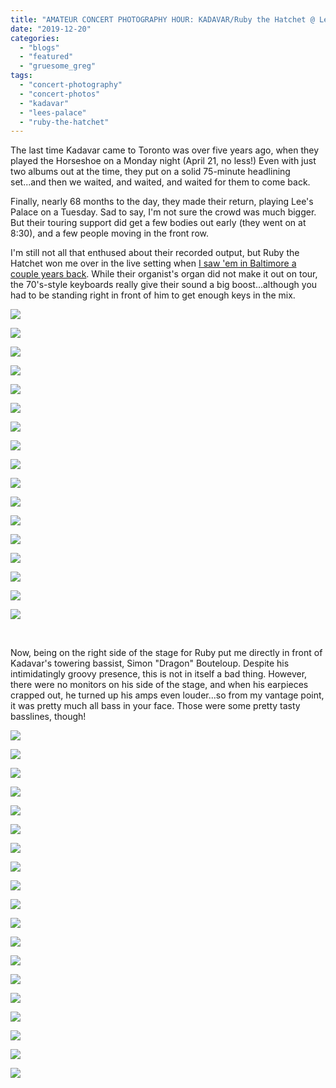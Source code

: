 ```yaml
---
title: "AMATEUR CONCERT PHOTOGRAPHY HOUR: KADAVAR/Ruby the Hatchet @ Lee's Palace, December 17, 2019"
date: "2019-12-20"
categories: 
  - "blogs"
  - "featured"
  - "gruesome_greg"
tags: 
  - "concert-photography"
  - "concert-photos"
  - "kadavar"
  - "lees-palace"
  - "ruby-the-hatchet"
---
```


The last time Kadavar came to Toronto was over five years ago, when they played the Horseshoe on a Monday night (April 21, no less!) Even with just two albums out at the time, they put on a solid 75-minute headlining set...and then we waited, and waited, and waited for them to come back.

Finally, nearly 68 months to the day, they made their return, playing Lee's Palace on a Tuesday. Sad to say, I'm not sure the crowd was much bigger. But their touring support did get a few bodies out early (they went on at 8:30), and a few people moving in the front row.

I'm still not all that enthused about their recorded output, but Ruby the Hatchet won me over in the live setting when [I saw 'em in Baltimore a couple years back](https://hellbound.ca/2017/11/amateur-concert-photography-hour-days-darkness-day-two-october-29-2017/). While their organist's organ did not make it out on tour, the 70's-style keyboards really give their sound a big boost...although you had to be standing right in front of him to get enough keys in the mix.

![](https://lh3.googleusercontent.com/BW-wefA22rKI2ZPgDaNX105Zya1pC3MRzhP0jG_JtDB2F_DH6XppWRcaNIYYznE4DN-aWgaE4Ig8d3DGHhUHwBjDtinjcIuEDiC6uZxXHmS5lgW_T8u7UKw5-me-YtKM6InJ8MT-VB5cpSZnPfgKEMgW2DCIJDj9COzVGwXm0EjHD1adtVWyg0d2DnaD2RQZFpqXh-YZ6RGwgr2g3DkSL7dzKOpudl--9-CdteDISC2_dAjWlG_4Co6XsiQIFOqHnMiwNXEsAckrsAGbNG_ToF9B8vJfwM9iaiMIGhjhb19faB7cIUWUtIrSG3-HhFsevaAlwd9XIi1CRC_C-kY-OeS35JleXLKxBjLin85hChXnQVO3b6XGfroDjhGS5hhQTO5dWhW9MROeLI1d57or4OY0awHmOFRxxXmBiRG7SpyifqluxT3btSqzxdZz2CWJ2zcgUplMkAlO-bG2XmyPcZp4McLPKHAu83g1Sg7bgMFEXRgnkALY25mxN9crXS_chgbtobsJIE7oizyJvBwM7YJ3S4f9rhl46fbcHTo6bN1_FNN-I1V48jXQKiTE62wXdSEOLwVAi_zEmxMiKntRFGJ3ox1ca14CSbDSZPCU91zX0iWTSiMJuT2xh30GR8_GYtjo_S7E4BWGOkgrgxCxwF3wKCz3a1xcHwYV86orLDi2wOq0iSIcRxP3prjkw4_EJtLCurJwj0G1em4bcd5a2XrKS8qERl4dUq-3Ud7Mj15AT6kJ=w843-h632-no)

![](https://lh3.googleusercontent.com/X4txu2t2HxOHN75HUpchnZKGlJ_1UlvlxovLtlxDuzt30gXYGCTShWz_w1_4xA46aOrVMWMiIU-u8TQHgKC2Z98_3CYk_bShBrQ0GpX-bg3kFZqGH2UZVOj31yWBhMFEMiMddgtLzFhqQzmGkcH3pX0nIUiB_OUsq9p6joq33JQrOSPpqK1svSXTaRAP399W1NyTaK0uYOi99bmHK6lE7SMWMkmPmQeY39uvQPu_YoUN2eALc1DQmsiSHbZrrhHBP2gezwbFb3wEClIC0RppvXIMStH6wEE6HV_gy1KhQ3xUjzz3pak0GsQ_E-_FIyQz2Vta2G7DHOTtiOcaCW_WukDLtKlWbdwYEzzvga1uya4w0x57scgBPizyWLSCU-m90d4PHkC9ATpX5ob6Gry2zR7ae20ArVvaWppk9vW6x5gy1GlQyG6Ap0KeU6oPw0z32wxxVdfjbHPIX1koYhVI6aIB_44jB7iGEskFDw1DfS6QvBzX8z9pXFm9ogZBHgsxVyHg6uURdbu7P8ukQ-0NMFi3rTB-vm-mcikrss4qLd5jCK322WNXVJ4J1yNzZei6pxHokp8TCfnAZZrD7vIXK0K6OBwwIHsu_K9Pzs2WBh78rNqY10sUSNODDP2q7AvsDKRVWUn_hrfa7g5pM2jMHfE7QpbjLY6TvsCaUbPM6XL1IjrUzzqoaWDbALdzEP4L_ZueWAcoOwhFJdNioBzdq4kSGqO8oNifrPhLPO5MTmnJEtWO=w843-h632-no)

![](https://lh3.googleusercontent.com/7wJP-xkc1g5ot8K1EBCcMdI7929a02K9iFf_K1V6Te-jB-iqAqLOAzxifqsjv6-mEk2Fo7Yg29DIukAJxkod9nVYNhUcVmOrtADMwVXTmwPalfwAh-6sQdvClYfchYEH-ks5D61BL1bls8LXU1I2ikK4voc95nGEW1JMPMaXMsTVPma_0pFkF5H4xLZSPbQ7RqReadZW5j2LMQBj_ITIbqWnry8FRZNbJ5WQ41rySrTUEgoX-X4oVio6li_phlgSeuzKlxhV-nxhFjvBRWpvo2seWgdD0lKLSwFMGWKCbnqfqIIfNXOZVgfrcooWk_73jkTAwPNUkykZLa78-HOjJvBRnC8HRw4ahuRWtGl34Culsu4lLThWeTbmJB1_4EBaTDmTvtPoHvjqvqfqM5yyYyQyVnTlUr5uF6KpTBtrde_2qZv_p6G6CHRyat6vPvyNKM5ulQ0aFKOOp6wWpkSjKGc7NZywfnvL1fcl4Yj-kjry0V7Kd3cADpRQoEvugGY-U5TgoM8B0aa_nKMe9WhM1Jsiyyc10AK77IXtImEFcrPkRUmPv0ymvmIoYbF5318uN3lRVL44514Enfk6ZBtHr0jDN69HSqK7nNpwt9ZU8VoTPvmWgjSDgeKxFeh-hhvqk4ZCQ0lOTYHVSdSsBrKCaIm-dN24sAEjyM6vY4ksPCFOf6nnaH-2NEg=w474-h632-no)

![](https://lh3.googleusercontent.com/RtJBfXXiUOoSDLJLs4bTawvozTgLS6DnWAT778eGb2eEwTJ3gD5g0Q05H2mxp9s6tbtgN7VvdeTN-EjznExBywM9g1TDZfv1pdU58JphyBV2Q8ipa762Z3SuZNV4BZhRxBjV3BxsNytNe8OpB5biQ6q1xbM2n12wdezR4ypydjrfZtQjnkHy_bGQQzbexJN6v9uc0XTV4pM8mvFYmhG3j1J_6HyiIXseCcoJDZeZ1AsrgaCrNSxErPrRFTnRz1w2jhOBpvnY8gexzaOTl_nXs8scTx0wuiPef-LSOSYT8BPJY_fT08ms7MoHyCY1ZKGV0ZeHQqAsO9isJnofWAldNZS5wZCjv9-9SPoKdCKe9ZH5nRIZBrVO9UPaSb5xbhUzhzRJ8e6H0eipuVGZZat7HsPbES45gTW_1vrpOx_96iszj50SouopiYMN79HhsguHIXsW1bNd0rcjAjZxRWHm0W5WgXSKA9cAdmD-Y-psHPFA3Lh_xcvaxYtLDW1Eqjrj61MbpIVvQ3QArJi-9YSbZ6txODYHGNEYoboUp0eXLn8143N6sq7l_HttaGZzgCblTJxgTr8uKEWEOISeuSElOjQm4eBCGe_bEW-PzPTiK8Jea3cOiBUJhgEVCfkbP08kr10JEgh1R9eWjpfKl-M6MO6n00NFRs9rzev8e9PALGQvFhpMWqSW4PY_XwH5RUvfpe_maVRLpJW00ueM7B27qZ55GxvTtwE3vUP8XvQijSUUXfVz=w843-h632-no)

![](https://lh3.googleusercontent.com/enAFrPjXSzsshcsvNQanoxYRyGIDijCH3a_0TtKw4wUPp96nnhnCLjfgVisIA2vyJSHIFZ118B7E0kA2gOViUxvuVw_cACCSeb-RaNL8Bfz4Z6KH9diswAxmMzgyF4cBk0tG53tt918kHiBNu8t_d1o5RXpD5uA8T_KjtL45coDMCWJcTvWhvoZ_N__nJ-8HMI-UuPwdZ2Wcj0xPmkZuFOaGqlDeDnplKFwvNUwUOHnaF_qJiODIMkCEUi6FW_txni3_fGjDcsmwTBsuAbG8nEhmUT4Iw90OkXJXsoy-wBDHh3BQEhC_l9D4zkjdL2nm_wseuYbX1jgyIfx1t2lvaDrSIZI_gpxMLgWco5gxUbZVyEORrEkZKS_gVL3ORokJB4ILpV_HL4A3vNmKXll1SFMjccKsODWnf1swaixKYIn8PGnIKNVnSpd1sJtXw0xbxM1RFtWZAq7QB5I4pd9lzcI70CAakSAqKZInrTVJeHAd0TlCWLGRxSnNn-vOV6des1pulqQZWnW5NTKYyLj5vqz8J5aYqKGCemyUbrhJMJEIkCPI6lK7eJKYTfL1_HDPEeeAb9tnK75hTIz5vaOwTi17PE8m_fL27zgWFFarLKHhDK6CQZYiIeAoUM1ilqoXvoPB_3SM0PEHTwRysXXFuGVZNcq3iveVYxcJWLi4OidS6EvUIWiyIoHlkp2ZgOS90O0E6aHvqpNgkMFjNhSaDNet3gQ7Jf1JOixoBqiCyVMasReu=w843-h632-no)

![](https://lh3.googleusercontent.com/u6l6oJAczlYj8CuD74WdahZOSjn1INQ_am1CHe-KweRVYdNT5jgdHyfney_MsvSeRpDZcpAzoa4FFva3E1MKjLVXGyjLuIAj0ZHjLD-NaC4w1XPa5lR--jZ-xcis3Bj0Tknb_6TPDOIb6NPvxalQBjgWESk5xqF6WbdTl1RzahcmS4vEwJEVkox_DRWgZjPGSgSpvMKK9su106Nslbj68fPvAMCnSF9JwrshIxWaLl-ayQuk5SEs9S5nvyV1zerYTg6SzBJAALeWw06IuHQFzBvk4Mx1qU_7_ULdsU9k8oN6kcpz-3N4szRUWXtjGgXuCp_5NyGfNqP2Np-2vAX1EeTUOhE8pqxXSsTREpwAQVda25QNXLyUYhyH_ySdN9eQ4jivJH1iAI-n2oHM16uhXUbb0AR7gEY1hVfQSip_wxg3HFN3OtavMR98VVM-uLTKwarYMuTtYmmvX8NgAnUsfLSYlLyW8-Hm8j4IwliQ3wl9FUhxNs7lJJ9qWV_R01PZBhpdJmrOhbZh6LwT_44wkiAxKsStOqqkurpuk5v4rWlY0J5YwB55wBdgZO1-2Utd27pcoYSMYEnOROIZYhhkRVJdPh9i4AWwBL_I0IvU2VndQ2Fj4Rv17p5f8dEuU8tEIPbMyG-nMOkwWg4UiwzQhfQAWoMcp0rnYGKf4tovCtxwtCLRB_3WeVtWDaaagH7Jl58EqUpHOuFM_w_BmBsdTCj81-zFbdLZu9vLMLM5G4i8RRdB=w474-h632-no)

![](https://lh3.googleusercontent.com/E5PfRNXHsLRipBYQddIxSDgLdx4b8ts2fpvb6ls2StD2QcaxcjWZJIyq1cWbuAILIUyVGIP7bSUGfFYTVYA0SRNs5deRFvdedEoRDC7o9lnNsFVYXPzC_1wbpuTnm8qAuwpURTtos5fQtugKXKP2e-xLf40rlp6VFgER5RBrMaOK71kCqzty8DVTAd5yOpHZKOMRpkIAQvQbO0A9qveHQ6nZc3kUhDhEQc5lG1ozhG4PLp8mvLiPWsWKkb2Sbs9Lq0PyNqXUzsR285yd-sb4D5wjILlucId7naYQqTkGZccDQm8TsFa7YooO7rimKOnSroL0Uq5nvl1NUGpaWMZVkm0HI5E3vNlk7NoFIWSnujTU3YFl298jm9kUVG3NxowUishWRe5VjMlkEL4M746gN-8YopxbPMitYWAsQKrSae2wPMISwsLh38kM5c-BPjoQJ4PNoPyhJnytLaWwjq_OjPmB_JsMpfNIfFN6xGlbx0Ct9D4BFXY8oXcvPTDa7adcuByVSqZMHOzeBqdoVcRAV4XMD0MbIOdeO3TvfBKr8DYgVVVFAhe-EpOCM2ouZPyPyjGn5YOO_nT2FWl-6GyGEtE3doEsIAXJHOvTY00qj27xNIml8tKQGciXRQXAvsXKkaZOhQLxphnQTdrnaBDgl6nVYc-VTHqsr3wfZz69_gFkz6wKNNcN-BPT7MplaRO-ADzbZppmnxPJ0VXKjDHlUjmom4b8l4JgIoznJNcQfogo8nsH=w474-h632-no)

![](https://lh3.googleusercontent.com/KLzuspotZx8Vys2DYDiWh8N6kBgeEEh5NTXcYDlKvAxk0TJibUBWqa4dFAX0TIwzIcvebtdC0RPvI3sOpen4DTX-7nB2WGi_KmFEMLSHsFUEXTWAwKdz7uW1I-V0eQ5zCELoGi3wuj3WcLHlcN0XYBADj63wdLWqHy3vwZIE4njezOj9394FoU2RXht3JQlcobfG-Ef1OVAK_VSuyNp_jJdOSkubSOo7ozismWRPWhJ4yqX_nyaUa5xTGLB063wyFXSQscn43dpUwV0mZnnuLS04S7Yc402_WPOsxBslrQVCJqeTF-feOhyRXQg3ILZO-jNX-YpOwmueb-SnQ9hLsiLFQvAc01hPIGM6VWdE0TtRWaohGcy7IZmcQhF0VJJE1tuXanSuVzrDNcQWJu48nScwCH_d460nQmCcOkORdY2r9qfkl75Qg4r3zXMU_Gf4g2DrMn50ztfxDk3UtNF9qFhcZ2mP2FnxEUAnEYn2gs3FxC9GY4OBz1rJaLdbKgNOOghZuaPshYMkV7koWj6pGGHk64A56pRLs1EVe_YsrVMLUq1W8AEb4vVqRzK-VyyiTGi7nFjyIUSTK3AypIS1R5-bcdmMadqCeZqo9Yb2K1TbewgMXCyLAzOaU5i7qEHGU9uPViufK-BFWbYrXj2VerXQtnCjYjJBKN7SQv1ZDxrh5d3zI91sQ2ywn7Z0PynzwqfZN4096GZuBFffpATUEaQx4KejgXcFlt8Bk2CZvyuH_vzg=w474-h632-no)

![](https://lh3.googleusercontent.com/6ZW0h6VQeuENeDcczJuyJ7Prx9c5W0NuZNEQmA1UvdsikhLo7A8GHMMAq3mAnd6Mv7q6n3Le4A9sjdSkiJfOSl8o5PuHsVNcMtUpqjN4g5YLzRupLaIIF3ocs2gJUk6O44ldFyZ3RfRcFnRRqBllUhk8PzU0cDTlQqBUZOj4ULL7jAhQe_Lkmypx3szhLw2e2B-WrjeirucwX9XjBEsPq-zYUyhTsfShZxApA403Dzwt6z9VuY0YmJCgZNglzCy7EStlIMtkuK9qpg4G0wmsx1fkaVaaHu5HP_Yosvm8FSjn2HWqvLv8ScsJfHXn-KH3t9p989ALktXVvWwIjrmmkzzf1kp4L7bpKKhCSDJrQx7kwq2lHfXO3ELWgQYRO8FWPQbsjPTd9kBrVUQ9-Cp-SsePZfjzZ65JQDxnz4mJq9P4aKVUnMVD-_vG0QT3psS7WLZlGa73n-3Cw03Zfc9jSrcVHkmAde3Z6G0bxb6P2HEKR7QjklSZ3IRce1FVWQAmGe_lN59xNE1rhFQRiuBPuc7WGWPo_cno_QXY86FceT39-eTAQ7YxEp6iXZ3IJHOEEpPCx7Mfby8N2uh3QlPA2IGOKBpyVQ0mMpvScZ4tH_rnXzRb9hFhpY5yoa207IxxPb5tkk7spCz584p5-f4a9C9UZ9382Qy6sACIBp4Vkjs-GFB4Tb_xFWQ2VZMoqiAzFm6-bHERa3em1wYZTO8SoUikKtpYWlEAFkNoJAL7l0ZVNEIa=w843-h632-no)

![](https://lh3.googleusercontent.com/Q4lcHfDg3NR4xs9w2qrOPFU-jopnzwRnCKWhrNky33B29Ecde5ZusT9_VuaB7XA9tjn3w_pYRiqxE7-k5vLQhyx3b_t3dPEduXzw4n1JhrEzw6YE__1tKmhVnAJVNCa5q8yfzhJStLjtm9OEGcz0bQycrIVHUU1HsGQ7GHDzTX8GT2eteHOZs0BdagUI1Wt_sDgEIWw3nVw5OZJrrPinD8n3RMuleI0I8YQL9-X9htxKunW7ImK-Fj4-ob_jlMz9tzARIuy80ENPG12m78ysUcFluMlYLpsh2X0kit_A70BMYgdoV2yVIwuB0V4z5jvJRvVY5fD7_Eeh9jWD8i63ZTrW1g4Qrf4_QREfw6j7PHFWgB0LJ7AMTFZMFBC23dNmr1JUHXnewPfP1P0BAAsFzt62O72Ue_0-wXOPeo4pS6Efu5S6MIu4Inkq-sowN-c2344ITEeh1_nSBhBJHOxqEP1FqM1otwS6vY6dCby4ltsr0wgIt4SvX5oyH7Adm5-e5FXqrOAMfq9EgKdE7ufqNFr166oxnDkaSVrs_xm1q3USNqVJoO1JzhyaDZfq9Vcc5MjFeYMfn1oerPif8VvJ6x1R6VsZq3ewIIveYi9CQWo2zFp847w6O0llctZg2rMx1wDCQwYX88SfRf-_rhm_owElo5WXll-Za3D70jDUedrwWqFF-AUddpGtIPRldJ7dtI9wkPh60degwzOQCn-RKDL4VOZip9ffxqL1eooU7zgu_44j=w843-h632-no)

![](https://lh3.googleusercontent.com/clGwyrrScYk3XRd87kOuS69fPtHI9JfHBCF88ud6GLmn9IXkgAQht7T95cpnOqRaVPjMLvXrSlUIG3s7sKC51NG2T5VA8W-UeG8ONURV-TJKSTo2YnRZl89a2o89rvkL_M_FDdIIrF4pAggoF14QPNUYP7mMn-fDZ7BuKFaZLtTzpRWogkrsOcQVE7EZ7C4DXbEJEGsmc3RkBs42_XPMEbvcqNGrVjq56TdNeYc_yVYCm01lVpfenazGwsm5uDSdYV28hn1aQhYccBeMU5gloLUCwek-rjIaImGow1GefMep-OeDBvf5NLsS-aciOltPy4JDuAbOjOKoIwN_U8wM72M3FlHKKcGhlnOaw2S60UIfBVMKDmpHPgqQq32_NAtneGF8qiMf9kX8cMw2Wmhca534h78iQBzlk_3AjMOnBWPx-GFU1zhwrORj_REk0h7dhTEEhmreUT7Ab6PkB4SOj7C6NpAuihkKfkt51Tu0jnFucSynmmm0bv0kU_RnYw_-SIPrftYasr288nR86iywxwWJa7rjXcAnwOQzKVoF1BnE2i79jpk5auQwpprmfBGVVhr6dT6-_nY9qKDpdF4hChv41QPbhivnhrZ5akXDLCkW6UdAzoyz6aTf7xDRiVEFc-ub76dUr7y0j5RXv4RBHCKBFB9_5B_QOpA5pLEhoFvs0qUxcMnWp78tuIY4CDyy08jYRARqr_Xlj9h4jF7D8z3XvqqYkh3te3YbQmYFRPhWOvuZ=w843-h632-no)

![](https://lh3.googleusercontent.com/O-bakTAG8BWYfUzTjQLuq2LmWvl0rVJmUtnItBQ5aw7gAHOjdIu9ur9q9BHvRPYUGDnVTYoBRqgo4g3mLG6ULq2kSBCL0rAikgsmu_9_EMND18l_JHs2uf61QehyKXlgrQ8p1LszczH9H_7bYGAUiQxYr_RTQ7HJ3J6b5lT4lAE42IJO-r_HavVx4AnjRek6ZgT1OGpEMT-FxHcScUJPWTuHWcQxbWBfP75rdpIkS4ZZJnFDKtVnD54q5hWHhBvtcYSbuMMe42Os4gYTWE9_0t05nkoJD8Ws7Bod6B8i-adQ8204lUkyZsBiqQUA5OgPdWAAVmzBl_GKwAxBQzCsyC2n23Gfhg9wOOG_k3KbLPD-hc-IJmrxanySUnYjY-is0_4EYpw266dX6v3UYbDj94Y9uGsKO6Em9lN-OxR9OcXH1-ydXgJVeqB8Xv_Fho7dvRoHy9hKEsnxBxWK8zBhZLto-v72fJ8SD3VwtIYG0h4cvNemZfhHtozTCXeaP9vh8oP0_-rC-EdWjWZWaZnSwYgm2j37yN98FkKXsHkT7XlcMHyh3IyS2KJjTSiBJkVYzMAjTS6tIw_dEACJBsZ-bOZPfuvtbt-ZG58oMZpzUcScUM8xpN4gewnnG2CQd4Yfzn-v_iT-JBYG2KdPN-5L7zQDoZJ4wdPFoRA4T1LDmODmO7jjNGUGQ9lrP7SXyBIPx4p4nH2y745q3xLTfg4AhGv5vdXVLzqJ0pqFkComhILmHpzQ=w843-h632-no)

![](https://lh3.googleusercontent.com/hYI-_xVWO2EBdRbwy5tTJsTyeisuZF6RvKaalaNbmqvLeP2u53sGWNQbDQX54vBhizWdQs5Yorco6__-ODfmNfsJLcs8cwKlbHdk1J3Y9XL4U7-JIkBwVxX9SZWWUS2hB3EebcUQwH5FbSx2cMdcPyzJQ9vTTSUXEciZ4vh9sd4WMROuYBBwO688_p5wDD9WXOC-WhpjgJxOEvUK_oyFv-4nhh76sFoMo2_aXwDNp2Yo2YZpLgdQHRhrNT0geS4N7TRe26KCZ1yehe_I72WnE1no7A_p7EnLKi_sPeryobT8ZhbGHWywj3TxgmtwUmATDtHQ-eUAqF3iCKa-Lq-vYMlFW2le-673PDa_3LVQ3LQ8pC2z_bxT1zJfM4VGPNGCDP5YiKynPB5a_PwXMIBRJrSNDDoXtj_mI-Vh_XmZPyzFaQf9WVBcuM75pOPpqHIV8KZjtQLqF3SqJaU5OmGT6fWvM9gun_R3u21uJ3nQunzYRuK24IexzXD-pzQVcIjRT2J4WiFWheTAZDuKXEN62lO6O_efStCuWHl_zQOOsBHLWiJMVgCTZgO1mZaiLSYABP6KgolC5dUsubZkTPdkzA1tLR0e1xOKX869r14Td4y1fXsKfaDcyq80xzPTxYep1Yy8Qtk3eXmqLEx0iUOPH02K-VD3C-LywpMezhvDvKt_1hND4shStl0G0vn58cYksZL5MRJfNhQ9A2ipuXYr988X10vjKeq-Ml5gvim432qRDpcA=w474-h632-no)

![](https://lh3.googleusercontent.com/iQluOXjCydGNqYWM1Zf23sdawolpV_j9ovt6prJvLfCLOK1nRCKC0wv65a-cn9P74Ocy8iMwFeLj4hDuoJDN-j4hxz_l0OB-66sz4ynEGjl7Z9weKS2hgKMpox0SXhZOpjnY_fpc7PNmrO959-x_GknTrtxkopIJ5fnBOFtivMJwO0Bx-x2GkRm-UTBgIsEpVgvLzoOKsuKBzR5ZnxO1NFi1QaRGwjUaAFej2CAzltNOT8CTX4y-Q17h9yZjAJOE1_WY64d3dw0ehtIkrPhu2d4v6_7Wpdo0PtMkQYhN9NF5BuCFTUGy2pmlblcY8Uy9KVckKGmty9-VlqDScrKsV87xBOMlTrX2KP0ruQMqyw0gZf0NetThpOsN_k7oCz6zRiponuLsvyLr3u2HXoPyAcJTpxjRho5Wez_zEv_ba7013kGlt0B7NnqNqk0DF46z5IN5wOMnrPAiENHCT8KigDhqGMqHdcGFTAhSA6OUyN1Pv2c59BHsX_J-yVJZZ0RHz4PwrFa_--PHJSggTzVbhoMtYtx9Y0eUGtQmDL3zkSRefJixyJ1LFN0v8_2pY-mZV1PspCPw3KKKc-uepFnOLxwMCI6rlcvbtiBGpQ84LhZIpODp6H7WHTnONcklFmNHAhG1cKXhrbI0ZmUzs_C73dFB89zurYyPV4WyeFfKqhqH4L_axZafcGDLIL4ZW6gR2EZwkIZxK8O1THVeWLnEVCS_30kJxAGzIfCcxxqY3ToHA3tk=w843-h632-no)

![](https://lh3.googleusercontent.com/2gXUg7K9v01u5REYAogpzklU_ogyIbjU4wo04C63uXzN4jtvTl6dfZRoGkvFcg_0CKhy4innmMPIVLScvhQoSjdje1boYXokC2Kn884un3kCmrvv_w0AJ-sEhA-NuxM5xSSlu9EJ4dczIh5bDyu0numO3VoMbNFgVxNJP7QIGWh1URJ48kwrG2wVC7QKXONiiVIz7gnwmuzoZAr-swScWyzb3-WdKmhK3S1oTb7Moyn0pXxe0un_QmefOye0bjpe0G0pZkC-u6INOKHX2fk31XtBYd4o77ihPCLl6R5jSXvAi_pai6Ut7VxlrvALPphHCGwNGnUGwPCOCCdjMsrJWfqLAscE_0GRV5oiQJZxHI4-etDKX7QqHgoyGSnfWu5ZZh6DZReE3k8KGCQplzvabE6_T7MRpcxsKd6551CsUbrB8ZkW8JeXFOPiUusNemYHDys7Mddham25XsxWVefmJWUkW_FebSERv4QLwNc2t_2EO1O8Xc9si02DepmW7Smg97q446x3-syRoMW8AouOhxlJLePhdghPiKt3I1mTfUmb2p8ckyR_kzXhLePpxAfk5PsWAFInBXjzuYf0mqQq36qSpLh1x9103btoG46kZul8sdsR7SaomWlwVg5vKbJGbB7LIQ6dR4IStLqapMgo3Q_56pbVrbvckU1EF6d1QBxo_0na-Z-0XP8w5kg29BiPFpVk4HrK1kMNRehYRCMs5C2BzFD43zrcsSUVbroIRtJhCe_Z=w843-h632-no)

![](https://lh3.googleusercontent.com/xFAo_p7DQc3ixwVgZEeQWmg-dFq1knwN0uFIWrDQy-6cqtsOtCXnRHKC5FOSi77ITatYoepRrzpZFMJohBBrq0mUuTzMG1XWVqZ5nxKlZ7EXxS3qlsCCod_LAsQIF-TYsY6GLj03YchIK0YQHaIh6DM3GUgofhBBi-bZDGSmYD7cpjlOLrzZc7O2CQrlQURghGX_Eljo_AD8ezgvMTKFRycLKlVu6buLTp6RHlsaV_gL4e3Zj9J-FTpyf28VvZ8JeWU_ASr19EdxyS2olg1G5zG7fMcHAIZT9R4U7d2Rqm5G6SSDv_Z6xxmSTOWxBHrY_Y3GV075tqy6oBEZ4ph-5v5P4aHSlj-abh2Rc4PF7XaEqcmeNGnZDa3gmkNqO472mQ9uSkkTt5wXVYmvPXGtbDjfjqA20zbyv3NlKEgQQKM_59r6N00irUIml9zn77_v2u5Tw1xenhhhj6FWy-HrqsWvW974jPHX4CHi710YhBtFoSCXrMZIJBFedFEST1BKJvHiz-UkO8KWAC2IWypQk-oFYvJXwRoXo--Xh20OqHfwAz0Fce4QZvSsmUB4k0LIv94md8E8d_dT_aexD5jMmcIuWC8xubFKyfVekCIJeb4OzDN8dUCY9IARTA3F51zisJ0qD-AHnpdkYoZAUUvknxeNlJqKGU0fsAmpph_F338hiEKNN5_TzKwHFlMXCYBZb2KZnoNkhAhoveRa1Xddq-kwFtRtXeeOBc_JgTKJx561PYzN=w474-h632-no)

![](https://lh3.googleusercontent.com/V41NuW-J3T9FDhC8BcCJNC1TdeH7RzbYRjYV3pSIj9GzppMuMxErzmmVwxuFR8mvRMah7UjUAsYhhXI-m2IHaWDp8jvCDo9YBbpLMQQhqE_Lc_Q3QRhZaBbRMSZBbUR2bffeL-odK-3NXdWy7dYmx095-vRvWlaRopj6nozLJBTwFD2wvh5SbYzVKvqad7GZUtHIrz76OMMhAQ14fMe4a6ZD9rpEkMYSYvEM1iHikt_ikrCor2tV3V9URSHuvm61Y0An4MIx_OzpKpZmnK3k_-B3wSBiUwbQ1HxFM2PKOv2aAMi33UBT9Fj08dqiRdrHPIovskQEWzKK-Bb-4G57FCHGopp1T4zCCrD_snvD9MB2fx2NvDzOhpfYa-SEoDfRF8r4knSQtrq6sOAK_8ImwPN_xtssekmQ-GdMAj6V4p3604YrDJInO6KxN71h2D4wPZF0Enb8dlw3kc2rQ4B9o_FmYar4GFyqNWzlU7SjFfkvVqJgbHSUZtekwTpz_rJxDYBihBEtfstvb_8rkk1OVHoMpX87l4V6Fi127cyGMXDXRSyN_jpcUDnlHngrRtmsJRI-1XyrhjuyJENXYrbz1v6RkgsubeVyKysePlABDlCdcS_IL0HG0ADGa5Ur6vE5CbAwJ03a4TU_kXs2wxKtSkkf4Fd7l_AAsqx6RVHJG5LY6pFv02AG2iC7ym87e2MbkW85ppvCokKN5az2fTzOMUpZr4rWBR_EXmMtoWLYMW3InZ9Z=w474-h632-no)

 

Now, being on the right side of the stage for Ruby put me directly in front of Kadavar's towering bassist, Simon "Dragon" Bouteloup. Despite his intimidatingly groovy presence, this is not in itself a bad thing. However, there were no monitors on his side of the stage, and when his earpieces crapped out, he turned up his amps even louder...so from my vantage point, it was pretty much all bass in your face. Those were some pretty tasty basslines, though!

![](https://lh3.googleusercontent.com/O6MVvjNoN6uR0KfMCGp5-eUJOiKuPC_XhuTdLH5HXV7fgJNKvqsY_3z5k1QL-e8_RjEtzRzJoItY8v7n9hDtJWFQrvo0PcPFhWnlCj8S_W7EaC6NyaH4z67g29qSiYWbh4CGPIzesxGmEacihvx_MwtP3C156M62y0Ra5tjNFm6H9Qfi_9YerOwqA0ENW4HqRfHfC5NzwoRjfG_MQiFBB-af47xGE1WAWmgBkBsVNwPqhYV_Vn7Wk3tDmL4vhi-VT4mSfHwcdAOpHwPJ4n1M1fttbIQvYumdO5nGQMiOcWwGSA216gyTthflMY9UV7qqdBB9osSHM0M4brNVgaTJ0C16JqkaTiDqIiAJv-dY-KCfkR13a_M54MjJRTMGCds59qog-hdNKE3Hp6i3FFkB2UqiVU0Gmrcccn36fqrJxG3fCOh4fwKBttWUS_bpPbwgdvhNa2rjwDRVyN8JKUFl2L0--1He9nEEf2n6U0hYWDgk1BSqz_RGzjPJr4n105fxKW-J1tvY1pKCELLg-BbuTO2IQYaETLeFFb97UeHQpfvlrK4W-XqeUB8hCOiipXMOOneS5VGNNKP7H71BlTPoUeToYnnRtCO_jhlc2z1fuEiDvtmxmB6OJfK2w1CFyIGbOHoa7S4t76HMs-m0zYf8f6MSlt3cBqergTXdH2LJTVJ8n7IiyopU3W0=w474-h632-no)

![](https://lh3.googleusercontent.com/pC-DRw5I2MdxQnZG-vUreo509IjYAcP6XYLQE4rgpSG0iLaMQZ3Mrdhm6HkgxLjQ0kwN39_2U_-mpuXLiPzf2TDL2kMUWdTV1yIJqcWx9LsxRlpJDTcEU6ilbBhdUU5g6wprpm3l4Cyf8nKf9tV8ewgFHeulPcbYiRmM7oN1XaZERy9Iduq7r79m2w8V3xaZ5N2W0W-r_DCcgpEMTa4FeOf97o5MN1P6dKHcq4CshUC0Azvbg_nbTbXC7uz1ZrSf-R8ZHHksFkmrhH-GV7rusg6uD-JrUGaGYBJCDNng1ytA2zKcLzM6f0sCgYjD7Y06JjUoL_cqXsUhCTcrh0_Y5j4BvnNcOtfpaVj27No8_YyuRvSDs6-wcy1VeTRET_a-gAFcSkAPNmSr_6mYx6cWHKX1goLwaflYoqmYHcu1nBBRuD9R9ALxbXHwi3HVYw0Fh9HorfpQr0Hh8rfpA58er44tNIZY9X63k0wbHN20vUee6d5GNt0xsdiCz5X-dRuCViOlC65P2cW4e4OOD2VShKT1gLaTwah32gj-NP-Nt8rhE9AcjWlSXbzz35RA1bDuJJzTgQ9y3GM_bEk_9zS3DqLFpJKHdNnZfHPjsaGHqekjQhUmfYqhNUCOClCoRDjyh2EW6JTFf2W0yceatUbcliaMLrfGrXq-fsOxGxXtApexXG6uVi3v_Vg=w843-h632-no)

![](https://lh3.googleusercontent.com/vc8fQsu11Nbf2Lo-ih1XIAWBB2nL7O7ePiBK7LgPITPfxe5dUfSu_8ADQzk0hYeBZ5wfOtQEtw5VNkoRaWuuRLVG2HwWkErIxOvnB1qfO7vE4hSZc6teOBKF00K7hsmYRg37T7lC1jy61aP_gXUxj5aGOUkgYXht1DZnVMeb6xJF3V4zvrrvU5MR2-z7jrDgfo_qrqpWsesS4jDcodbnRMcCjTAclT6q__jDEHMqU1I-82zvOOfEZ7tc_ohcHnAsNX2s-gCbBxeW5Ev4auP30IhPiKZQTTa-BCVmGK0SoeE94tbnf3w2c54saB-_vBvMi_c1EVvb_ld2y931hvU4tiftFfqUjBGnhQ04mYurHW1M3BC2HdOgGocb2q1T4yCJVyFG7ZM89ELeHHA1Cz8Q30vEhlT8Ukei8p0Ts9LcHWQ6V2lTAVKJWZd0DDs51WmPqhLt5eFKSWdbVaB5Q8xmuZw_igVCregQT_kB8RwjP1u02zBIzASi5zdYIdm4GHBjX8ww3u3JNTLvrbAtljCdOuoa4pX1hDku4PB7HvkJjMEyjE0jNoy7sEv-bF71R3gVbLDyU-8gf8oQEdpU-8V8bLriwwyPIE97Hc_eE55_c-wucqT_0Z5Hx7699CGEsbXAVv135t_DMtWscKA_Z_bTr5Kjw1jNBPVAmamZU3SeeJ0NwktspRk97w4=w474-h632-no)

![](https://lh3.googleusercontent.com/BtHUttg5MjcHvilAbO5349QZvSF_Oa9HcH9bBZ5ghN0zJTU7dWCl2vnWTmSwzl3y5UPQYGkuK2g1JjnmDajmf3ZavmtyPcTUQAWPsSbBaADKxKzGBwOSpkMBdKfMYmdVqCNsbiAisq8HF-LwykoBFIENUKW43yav1UkpdaseCu6uesetlE6r8Z9jUbXp9oorIDNzGnFb_eZksDbdjeKNkKEFhGQqqpHXJoJmBMHOE3NcyoDppgkXx_mRXEEkglToPOj49AvRS_bI_RgSqeOv4h26ClFYs3n6jZ0nleUsigx9etmql_X0iEXBW9tHYY6idvUeiwSbfok6K4jabU8KQ-l2wCs4aSuZ0xvWrkt0--IveEY1f3iX-c7r52ooTDoJbTRfd4WtZV7alvg6TXZ3HD0d-rim4uebOXsxjbu3sT-cXZu3uLnWXHGIEtcTuSU7GpglJJPRMP3tdI1FCJniKLMr6O83Ud4koLxE6jO1Gorx-76rVE_N1wMs66g8ztRv9K2Dkr4Rd7_UF4eqEAZiwS-nOdLQW6vCIMYfXebVkQLFI72ADMbflTdPkSzjG-wHpGfOry-l9yYtCUAFLXWTJGlPqg7bkh29g1whQKxHmd4e9ZOIqVWQ8nOHZM_Iy2Isz_Klm2dnE9N9VVwJHEoWtwDZEcVMkuDIxlGMqOSg0_p59oUG4hOiD7U=w843-h632-no)

![](https://lh3.googleusercontent.com/BZ6JRyugpvUSeD2JmVPt1ilLQSb4yNgyKig03YXNgKVe_2DQcy_ZQOUOMn9ZyPMMsjNgKw3C1AWFJNYjokJUROF15oyqHTE1UqkLYBowx9v92zQIVBniGJ5EJimEbvORHqLpAhi7bXd-Io3i1cJ4pZqrh8ZLVXA-3rlPNAatV5EBQmHmg6E8r0DiNtEPc_25OAveIpW1W1VEn5Kn6-yn63ETePQrDqmIa6pUOQw7UiUyA7LactGfT_xJS4jjDdi8SDeQzCTlr0kpeMLSTvrhXD8FA2rfGS9t1vu2lAEL4v57m0-8adfMkF5BupQ_f-QF1Eruj22Ce5vTOVU1oIRPkWu8DULQCC7zQ1lAkylwV5Y44y8uWeYVJVIHn4DHjgVz2-jAbs0YRgVwljGeurVhSyDAOkr9AUqykpewGFcJ8OgNY2tqvEkJTfJ9StoCXCMvh9cQE4hUCSAVErZC7k9ZghUWZdLRl73RYrNwdvvguQetHuE7-GlPk17_tjZ7iCC4r5QXxfhACWDgG-Nz0OQSh5XOFvjoCFvpxgI3X2cJnO_MFaKFpaVgL9iR2xG5veFyya-8DpHg7tldDjPB5L6vnS0Sj6rAEcGzzRwP02t9iYR1kiPeIjcz_Car0RBnHU7R6CfE3umHRqVvlx5RQztcSq6xSIp9uDLZ7ApTsbRH2WRTC8U3f8RIBTQ=w843-h632-no)

![](https://lh3.googleusercontent.com/UqybC0IEr5oGI-naXHJlodtSPU-GzkLSgJLKdqSJ3KiboXolu3Ed6brTg0aqOHxoKJhBGFHcxME0Yd9PMggzCWz2ROLZueY4AXJBRvnRewKjhwJCbV9w9PkDVJRLDOPFxgTsUxvKZIqsEFutlbF2Nzt6ob7eBxC5JuD0fS12ej7UjF_CqbnK5HQ9DUzrwu0YSlDjmA2FfLsK2BVJ7W47pOFAenhCXxUyhLVa_vpCwUIxauSED7rnINuvJB_jrcb1KUFaQKO8mJsmR1OIl2pWSi5L-DD18Hf1Y1wKWBQ9AgWHwNK7mQCzyps7ct6XzxV9h1yuz8i6UDFtedF_j07u9I0wymagE_4RCoUWCcOfdzx_lhIheezp8fESedVMN4BJxs5_BUHdG9_iGeLZfDssdl6ASNFql9-7AtgLHFkqCm56NshQDOpW7lc6dM7L03dnL1xSCpQKIZludQ0GAngF_5rLcteh6WCl-p-XxKwo1GhqPcwc5mW5Je-ER9QnFfoxO9DFaV4sUQCJrxCqcoBj0klyFszE-WujL4WErnmBVMZ2QNMrQU80FmFShbRZd5LvV7WtkLvZgNt5RRmu1o7mNk1SY-GFbHUx3E4fYlX1o0vmeL6O1vRMssg2KvInvTCs-sgYxGDW3cxiO38oHZVt7GY4UMfGKH8CaWr_gJ5-oYzGHbZUt5MVOFM=w843-h632-no)

![](https://lh3.googleusercontent.com/8Xfqu9K4QiI_i5KnJBF0b0qBlCR5LzSsOxeOUfHu-wjCNLVLIlat9O9CgWE-odpkrIifB2hjalpMMQXM9YKhmGE4ryO7GRR4toIlfn438krIL0qQRJqdTSOBa5ScDQQNEHNURWD8oH0PijkhyISRCzGj25rGr6cgo5G98iwrNwXQpux-ZeQ9crebePxb_F3wlf-zoRpsbN5EB-6WyACReBBzI_tk6AbbO75K6M9-HYG3aPUSFWEfAMTnVURNW8QbbCiQ0bW8lC5cGen5qz5bqy7bHKaj_-8sTXGX2W7LwAQBb9F8tDLaDhvkhBrjej7ovqa63StncyFHZgHT-xrlSjmND1Qxhy4w1hJUha9Y-4Q3FtBHSiemvHgM4lF1Rc4-s9peZ_B9MpEM-axH-ExCZgpEsbhjw1bq0THVVyn_ohH7Wr_ffUaoNWndVnrlhJtmHt0CDnnDl2db4brvabnVUebk8K2u59xDpB4ZgSQaLP03y5ctOOazyr4P2XGVd55vHSaJTrbR_0gDxvl7H_N8GAg2TlN6nl33eQ74E7pMOLWgf3okNFXPkEBfTNozigUfjhj7jTvHGs1QYlZEAeySta7zLrrCr6A_ys3qiq18vh4KipN9vzLzdZOYGSrextxeanOZm0GbLAJ4luIN3VIWXiW3jir7OJNXi0JK7BbNnNTKVo1SL_amlK4=w843-h632-no)

![](https://lh3.googleusercontent.com/SXgGvB6ipawzaKpZf8Psxlvj5skpnn1YVCqlMymFtuEhlCl0yv0BmTXhDRQrKXzbrxXN89XRnKYefgA7VJqJmgBMt_jE04owJfZE96jMf7EFbl3a1CfzE9u7of0QUM8KffEe4fgpCisrb6tBf4K3zrW2-AXI8hLO_yHDhMtj2u_q9zQUk9wI4-aElIZOt4Cw0oCoSSS-L-hUKr-f_twF5vEU36ZMN-16ALl8lZfSNCjERJFxxUlv2-iJcyWYSyycojuL7TAeFhMZJ54YzfqmLJivaBrlFbiKovzhrM3cDIyMZdMD5Deocq1NAaAx7acqmBzWA8G0qa8Ta4iFWXyckwnxw1r71yu4CmGZ3OLPp-oQkMMPfggtEGIn9IfEO0EFqVtdKUIXRWQENNMFZY-dzIvXmw_mH-vFOOxs7PDRpCy88TM6aw8g5Ze32yQswu0f9zJpI1gNFjN0pf7Vsw6Q30OEiy1pXnSPVJO-i9chdhhdSymzc65MI-QI0_56okUkq5AyU14W2MdxMMZbASvb16GXKp12SpZejlbBcmd0jbw3h7bevsaiBV0a33E0GlbFVc85y__0VVcTXeG_CY0F5S6hlwz0vixtbOLrSMEce9DUEE-75YhQ8I7zwxWkaa-GO8fZmN6Afw0ibg7DuTDRJ00qUNp3vpoXl6jwAYmYKJytp5mRNdt7ADk=w474-h632-no)

![](https://lh3.googleusercontent.com/Qvk9VAY0taj1rArlRswy8TL2ylSltjc5jR7BWK7cyIZ1LEw2WJLBd2uIOWM8H7lqyDHeC-MLbErQRIWGwtm0WkQFW2s6eZWtxCNz6ab_11eOo1jII18gbnv-lWQJdv-mKSEUL24LUVTZe3W66XldvG2EIBzaGkV96n_BH4Nk8miVPz2Bfnl8TNh6ecsIm_9y-2jNsxrvexszIYJXNCb2Wv4_tq-8JWQKxWSspm5XwM6Cxjg-qqyZpEy_YCt6Vg4F9CfepUXb1_4pHwLPIiZQU1bTthzp00qPh69gFD9ecd9Jn6KCHTZRd1w712aBfbQNyrBQkSRl-45Ipnf_pEvwyFg83-M_8PT_0IotNWvXuJvgsYBkqsUJCX4KbgCTJ4odwj4FaIIoO6A1wMOxhcoa4zziMMkKYbxAb_EOqCSlTVtjBs0rNmfOZzIHKIA13Qz_hYx2Q1-LNPXx7MoqCNDYslhms9f47T3tGIq7H6oQS4X9YY-CqVn6WTUq6wSCC5NK_24ej3V8P4ENDkHG0Go1jJsBPFmnlSDyc6wXyIs_3VG3ccvR4UWOQsysVQaztJRtVr68B9oWNQxBQmaGBFLlGx1SyyGRWcUBo-CLMmk4UMLCSa2Jg19_gPekXdRZ6MA9xD1Vi17qri2x4T0LtR3w5tcEHuSBv4-Qm-tE_Jx-O9CcildxZhcO1aA=w474-h632-no)

![](https://lh3.googleusercontent.com/OyYcQA_B_ilnuBWkc9An7wCED7yggtdFV4PEydjLJuhaZDXK-HEqrcmvFyYCBNtNwVgwz5v4fLoR5CaH6yhIWVDUWFRCPFO1P9487UXLazTr844Pg4gWRVjsUZGoTyqONucxcZgkuwt0sEPK5KmP1Xsc0fHMMgkdOfGoGbjRqmT0646CvOwygie8ntSxVDt97nNOYvZCPep9UuxuaCne_u8w_ylPp48TYsT1_6GQSNW_sAtywSompHO3P4N5t3n6WCuYQi8hIbtltmI8D9OOKfC-syefAG3lC3SJaoXuHZs9xr9hMMWwi40P4o6gNRzl7LLWKGOQjct5-OEh6DYiMJrcFmy26n-Cis1ZlD0GE5epeqZeOnt3mtfO9k4-y3oFHG6WGUcEGMw5gRlZt9dr6lZgj6JZ-hBOoE1Dy6dbrCEeAl2S2yOW2xKl7f96C79KxiSgqs_1nPsQX9q94czO-2MEh83o70lD05PQDGub8E69Hr6VpKzJ5skWPpjZAzNI1xDxPmzX-m1mibxXKyZee-xAiz6bgyJ3pHmEfcW7hSe6-SyC2UM6-FFqvUU7sthtj3hWKdHd5D7M6sk4ZWRxZzfiW_rCo7z_gmBTg6A_3QDp-IDSZsYBOp2mMJqYF-_Akrk86BhffYlUeDlRma-z56cjZcEvOLME-83gCItHBeTsdCw-1t8tHdc=w474-h632-no)

![](https://lh3.googleusercontent.com/wX3168bIw_SOW1-ewhHTILVYehPotNqeOms1HF3HRy2Ny99mNMFtY0MAlkxz3DmdK-Ne0ftohFo6J_Frmi2-qw0N92QPYdhJKEJhUcsq4BoPVxylVBJhnCf2z41fwFS_4m9C2s1_H2OnKfethzXWqOzlPwpwTQBElGMPMVIDjg6RPCG3po4zTUvEqyn82DADIcG2aKIEfFkUnUHggZndlRytGCGiX5k7KGlURNgqs6WqMfaUyu7WDWVbRtMex0NIieXSuK32FkUahLT5iDP5EQT9bBEII72yoSlc7saZpG6S9L7f-mmGGgqh7rbFsp5x1IJPbbmlvmnxBSJd0l6IXB9aPQ3b5yb7dOlTzod-W55ORU2wC4DAztz3vKLsD6KC8QlLcF2Lynq9IBF7SxM9xaTh-3Dy2K6QGLmcY52AWi26H_8rxCRUIAr-1co2B3gOY5llVlLa4KlcgIQ3tqKQyihWZUDjUTvSXxTZ--bM_DzCNphtQuF7fZxQqdpgIpeV0VW9VgEH0vjgrV2jEDtTB7SxAxDibdz4Hn2kqz_D0H986wK1m0DD0Uk-sm2w_sqFa1IjlhfBw-imLOu72VNi7byT1ARLh9ydf6kPSKyyF3sdyMaPjNdgxV0kAhi1xD658zeXEQ_8QlPXMm2S2N4fOjV3fPYTgFuZnujz8Dm05atPls9VbrC2ghE=w474-h632-no)

![](https://lh3.googleusercontent.com/yTsU5ZSSKW3nX3ePuL3PjsUsV1SDkAxhuJJWDSf17uc3IwrBGBtfMFpDpJYV4pq5oQ0cIFo8zPzj8nynjXGcuBJKsmTyZnT6EW75P_mq9AVrNFN1MSnUSg6IVbvuYK0WlLg0g8_uyVyKGsQBLduj-C1q0aAjuPVnAspzz6oGx-6XejrtwclwxMCqArMaGhtGFy5O2LzlKmDEzT7mJUas76_4dDwbc6rswjW0hlTyxHcgHZ29D4WBmtC5Ix0Gani05pBDWxheLuz-ga6xwvrTQcBqxHat-vbfTVGmD4OELPoOqTBqpj_61MOsa3_Mrdk4ZtyrEDL5tFM8rc36yw-h4-LDlcLbMHUMJyee5DH50j-seI6g8HeYXGnvj8WVFG1VAuW3o6IetwZnHAKO9870Ba5SZll6TkDVofQBUyIGoRFGm8j-dNpboLXkBJPMvrW_JqMis8ArIGhHfOZT2Bk9a5-36gltQjm94y_zp79dRHuEKvGFnh9VUC1Hs5yaRENoJyTeEg55yqMajWvJrL8yFbWbUHgq-X6fSM0LCgoR8Ss3eM_Vtl1WVJNuCs-OeLK6VeCAyxvPuam8TCKLWIobofRCMgB2gNVW3KdUo3PDejbXE9zRLcmw66BR9uRTWCDXRZ246baGL1RCJ-FbGiABoFLU_j44LG1PT_iRT0eVftd1k7b_Vf4vRuA=w843-h632-no)

![](https://lh3.googleusercontent.com/FVho4PmZXVPbmMkvRte_DUcnu3s95EW__jkaBnWnex0d1BUSOJNnbrMkZEJ2mWZcpTCkNID-CFw-7sPMUc-M8i0MNVqGxEzaRDLB40kgLwkPZcxkkD_GzSTJS2whbcfY6cm8TQbv66W7aAl2-PMPVU-xZUE22ceXkDEPZUfGpE2PEHFsDyVZyMwsZpONjQygV_rtL3zJ_I4aGVugRpq-fvqe1XYFmZZcmbB9hjUAJivlKUfjIodnxv0lo2Qnb_hg7cnt0drsA6wkLUFjMBt8D-OF8YPQMKevgn8EJToL2wkD2FY2h0LLFJjHqQPIDdNp4mSsF8lzrdTrCkbVBHPOdhowKBHfNxzHMDm645q4V7PsLvedQbPJMZNq9xKJiJZ5iz6m-i41KEkVzQ9VocvRndHjLKVFz0ky564bd6A1qw_CoNbm1URjEFdlI8lVYUoR8rXhnEwiRAiOWyxdvlA_sZZDNtEnPVItTWBYs1iQErTwQy63lwFCa03-Zg2jZvc_oKajTIDZC0wWYHxHG1EC2xJOmC4y1lmF5QbyF2CQ6ro59i9y4KQgOkKppksGHNK6wY9rCxSk3Zmh6QSOM20UWLmeEtIzM6cE_ZxF8AgA7dm0tvs9BSLHpiw3ZnGLdS8xUKKblbW-DV4t8vfwWHFnyd9bzJm-m_2KYbIASDzYRRI0BZ_FVtTc1AU=w843-h632-no)

![](https://lh3.googleusercontent.com/ewR5gZz3j8wwSw97PYz_GceioQ-F-PbzSgaNihFmJq_0JuA1Kodu8ifFjUONk2sE5Tth4mzSiw7uxduRTJS0xk6SXeEgax5rSw1IsOf_Dz2tIhGZ0ys4UnT7PNhcIJ5g-zsIaDSKq_4KFH7aVnb40r2FJD9_plaBmNOc9iQjWJ9At2e5_t4Ry_Pe5Z7a7nfTThYqW-RwCkZ99kd-evhz1ZhMAA24zYw8Mc2PpcS_m6WwMPFNopqDF88F6MKHgx4zZWdsJAYDEM3E0t_2L6srnegBSLiKrPAx1lphb0rHewRQiBeaeYUAMe0tKEixRM4Q-K2PYgswXNxFXKK2-YoMJL0V5QeXYQ4aBgoCSnVRoSfKUYohlQ7soUcMvFely7-gPGTwVae9oKeJbhORceQrnnXEv8LYeoZRPq6EgMhMvN2NC4HvSh2pMWBzzH8ibbu-Kkp91hzB7LxwRww3N4lJDiznZqiFmW5jctFkAFv7pZkD56xTxs-wS13YmLz9NKaHIvwO-XgP7w5L3qZ49hWs8DCTAwjjXdZdCLXfzsP29QqIeZKnmn0dw_7Imz2eooufgesuUFE-8swiavbeYIHMfjwIYEeoD-65_IeZBwOHGjyDR7IKCZDccs8APCmgMdQeEJVTK_PD1DDGBRGS-olKjR7xsIpH5q31vsEYlj7l_3HTgCZaSBpzt0Y=w843-h632-no)

![](https://lh3.googleusercontent.com/Is0_BcbqEBDqNNT9Iv1wQQts33rIYNImhgJDQPw56r9LAyBpRZ5OWhoGMsHUj7YlEqTsgOsvv-0ytVIPplTpRdEN0loDIpsLzhYiVVt6v4-AvFaUfacT8RLdJPnbMPESze8ciyLNbSCX0sEjj85SZaIT2Mepv-hs-1weEogqQdGZdcnj-4wMggCOcPh9Tz0loQNXhucQN8tWDcVn7pQbtRSsY6phNPc4UzLcN_o8oRZ2zq6nOj2MJTC9C8uKN-HyfKh_psystJu_YTlcz-eo8YjDIxGJuB6mRYZ3FIg2ZJTheqFsAdpCnujuR383FvAFEazrFh_z5zVffZr2yR8MGCHa-o74TJsiUo51_vzF8jxeP3W8ctuykthWDK__x45YX7nKj1raspbcnsSMvPKqUBiAr-_VYwBgJ9vb1tKRf2qLQES3c58symURJWkA-7ka4lpSoynlZAmzC5UGA6vWay223o99SqH5OC5r4ewDA87IxInbg-tFLGXA36cw4KDkS19rMJBVHzJvQhoTT9GvwKjmUO1BVVPMj0fIhEeouxBL5n7EUPq8BRDYOmexq2HEuqxtj4Y09RCJaulMnsv1LQopaVzWiFI-VCutVbX3_qkYAIFaNDXJbI2z0r9SMKMqW1xrCXmEfHjrID5QdVN_-gE7bElBMYvjnJkVlSY_Erb7U83jmWQaJvs=w474-h632-no)

![](https://lh3.googleusercontent.com/uspa06zxw5w4JObfUdmUcsAHTsj9gR9gaIm2Coo0bJStSjf9OMuwyJdDdMtDVXapa_ZDeB67KyY9V0ckWF27SW-nyi3uRYP7rRYYPjOpsq-B3CYWslg3bhPKAy5PkTaRj--gLetBZo_KdxUYP7cM717SPT1SwQoRAgp6cBDSqUvEtpNMiVnmZSI2PRctEGrywTvf7XlveSOMJkxgP9wt6C43ZXwc7IfsZ13do7JLQiongx6mdEo5ELpPOrFpg5vJr74EqzzvqvA1gawxrmxSiXfBtDaBwelAPaVc8ccaWlhBfZvZ2gn9U7oqyDXl4iKM0Q1OVbxBRwcpN7VP0BBB6jEfEMsZ1OLsGYtcVXC9KD9rludKDjiSQCIi6nFP9V0oUfLRuvObsQxaOzG4u1hCy556VQ_d0mlC2UNhUgTGrzDFurEq8cnlJWVRuOmgkK29BtTUcG3ffCgwTLy2hB49tB-7DPjzVFf_-1ravXyt-JWxHDyRN1zGUX2TYF0v0kptueOec2MVekL1T5Qwh9Sw2yp_YzZ2Q637ccv7B05td1Hyt8DOPBhroi_6uMIBtOr9FfLDDvsSJFWxGyV7v08ym_bQXsTW9QS_S2dvNMcCKYdc48-Tt3Vz6RqALYux81rjDRuZTo4lD47m8t3kXxSg2cL5FehLESyC1vZf0MbtK_OS-4vZWjID5Fo=w474-h632-no)

![](https://lh3.googleusercontent.com/8kFLvuOL6yjAuQoFaxk_pp242fRFIXihuyueyFNruXEXCdcjQRhajnT_JYuszpGYhIF8UncRdHk7LJfjkad6NE291Y7iGGE2I42HucHkF_l--r7qcMWw7gtihH0kH54-vap2pU6Q20gla9XSpSTE1qLF0kCiuJ4aUk9YAH829hOlYI0MpwtP4fpHl6GLX5NWL2F3XPx2lIWJXy7EHOrh7j2BNFnw0HYnRfPkEGv1HzxFfzrVgfI-yllo855TEeOzinnETqNLiC2PLLu9ZZ4T_yCFomtB4VJuR7MLaOGdt8rkdR3HkjAZjgReYwmlD9bmHK_n_L1vx_FlR98g_Ff41iOaONcHs3_vl1El7pOA1npjdsfV_KKsOl2r3b1mQwEiSrYu3BBTTOQt9XRY-srdOAvZ-zcyszTbZG-P5KtTzI-H82g4ECJEJF76TiRgaUITI145Vr4XgLag0RsKmPkpMSintGpBNV1uUwZVV0u_SOGnXzYYvpb843n8n-Xil8aOPytcVlhtkzvvt-KdcEP7-RzCyX58GxFVYkWIjtCbTcpcTw8SjR6Qec6dXcMevmMg5BLJPWTo_HGg9UNuYxbQsEo3aQ1jDe2FJLP5UeGFF-47S1FEe-Jyj7NJv9K5y39xmtFngGs3e4o6dC7rY7uMpybGp1rn99uRV0UOVrGorpK5V3229JPSvyI=w474-h632-no)

![](https://lh3.googleusercontent.com/VViogm__pmxb4HBy_q7dejNDlQpFsii-Ehwavl3T7CroW0EToTLsuqYKR5YWl6YJydNDr7Bd-Y6sO38rD6w3alzXq7GaWMq3vOnPieyCcPpvu9UQs8VZa4wNqRDq-fEXySwZXMuYsv0ii5b9gAu59cQpzjzcrUPggTtIKjgT-5UoigWf9IbV1ztHI9cQp9BfE0fQtOxCVUlryoA0L76_VpDIBeEf6a_CH4zury6-0Df5oy-wFdlMetrSsnbUzliLSZ8HDAf3bBR1al9JhVno69jYIsO_36Yzq4kAOjbQ9Zz_cjVkjqR_rrt8pzO3bn5e_UbR6JZAaz_os9yqyLokswyV7uYpEr2wuapKmaXKO1gTwlngUZQnh4mMbTikYC74O4qV3jURiToeihQyio9ZzJKGS-49Rege40QhJs9p_yp1zQW3HNrfywOSQO7Id6B7BzfdBStyrOGkfxZYMCUia3RtyELRn09Db0gM6Bzrs9MEJKClvnNRL9Qf_UsGnDVeswiBotMNgkuQjjAc17PYQya9Ag67eXlqQkQYbdHBk47XX_SR9ss0J0u174N8S5yRz24lYAtaqCtD5LnZ1ND0dUDxbLAVWXQ6C7uRBTINwevQPVnUFm_VaNPjJrqjKCIFBbTx59eo8Bt_1st6hu6-vYV2vbVIZeiHZIX7V2HmQovcNU3MYwOa0mk=w474-h632-no)

![](https://lh3.googleusercontent.com/baXKaMvwmO3G6LyWxkEdZ4dHTw3ASZU1uY50qTtksURvbbRB4UPHP34zhCDQIDYd7K2isof0svcnyPE6NDPPC0QhThKhovlJxUSR_eogRmtCk9B5--27BrpL7GCeZYfRR1J9AVlN5fMidetdIayr3-VaiI7Js0dq1-mlefw7NVkhW6gBMOWRTkkE9eOmR-BmI85xAj7RaJT9yhTLD_m9VQCxALSzFz_yIghEjhmRdNXJfF6IdMITJ0cpJ20aC7quzOj_iWLHWRFpuRTCGk7lnzDknwoxIv5flzSE5VhAl5clnklF-8HqbykbI50knDESFJPykhCACpaTpvvva-P9AlXU06poOlYBNQ3AOJ0_vRBG7Ss_Erpzsp42hQl8FPCtPvQiWfUa1bQbIxfciFmm10PpvODTNccA8SMt_20SEmZCslVRkk9jznxdbuTj90vpoOGVDVbXc4hhy1WO_za_jB1-klnIwnqAEqpxWKtacAoClDtHkNtBpr3nIJINMTkkvSNnGLdmcs7IJF6eZNL972oJJmJhAOjdi_v0-SgEpgoJgMAY08XEdgQ4NdnhhUfnpzEjZ6B2dI3T69-sLTpkFBfRqHBMtyhPZXDPMjTqq2gpZpWXMxVScTxkrkMRhB4ie6y7xzKs0RoM9ueWeURzLtinZAYcB1hqklRjrQooWhgzf7Ky7AvqVUU=w474-h632-no)

